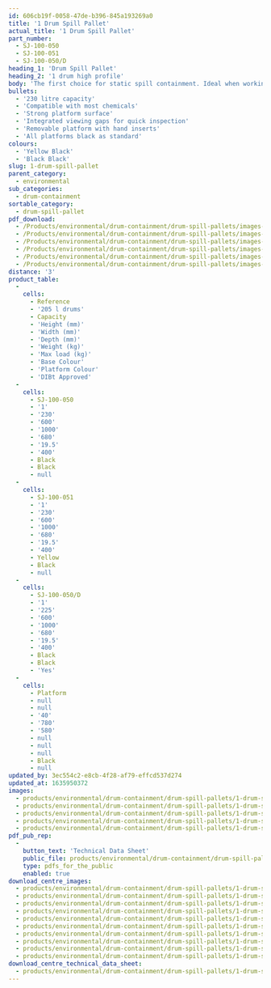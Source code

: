 ```yaml
---
id: 606cb19f-0058-47de-b396-845a193269a0
title: '1 Drum Spill Pallet'
actual_title: '1 Drum Spill Pallet'
part_number:
  - SJ-100-050
  - SJ-100-051
  - SJ-100-050/D
heading_1: 'Drum Spill Pallet'
heading_2: '1 drum high profile'
body: 'The first choice for static spill containment. Ideal when working with drums containing liquids and hazardous chemicals.'
bullets:
  - '230 litre capacity'
  - 'Compatible with most chemicals'
  - 'Strong platform surface'
  - 'Integrated viewing gaps for quick inspection'
  - 'Removable platform with hand inserts'
  - 'All platforms black as standard'
colours:
  - 'Yellow Black'
  - 'Black Black'
slug: 1-drum-spill-pallet
parent_category:
  - environmental
sub_categories:
  - drum-containment
sortable_category:
  - drum-spill-pallet
pdf_download:
  - /Products/environmental/drum-containment/drum-spill-pallets/images-hr/1D_SJ-100-050_01.jpg
  - /Products/environmental/drum-containment/drum-spill-pallets/images-hr/1D_SJ-100-050_02.jpg
  - /Products/environmental/drum-containment/drum-spill-pallets/images-hr/1D_SJ-100-050_03.jpg
  - /Products/environmental/drum-containment/drum-spill-pallets/images-hr/1D_SJ-100-051_01.jpg
  - /Products/environmental/drum-containment/drum-spill-pallets/images-hr/1D_SJ-100-051_02.jpg
  - /Products/environmental/drum-containment/drum-spill-pallets/images-hr/1D_SJ-100-051_03.jpg
distance: '3'
product_table:
  -
    cells:
      - Reference
      - '205 l drums'
      - Capacity
      - 'Height (mm)'
      - 'Width (mm)'
      - 'Depth (mm)'
      - 'Weight (kg)'
      - 'Max load (kg)'
      - 'Base Colour'
      - 'Platform Colour'
      - 'DIBt Approved'
  -
    cells:
      - SJ-100-050
      - '1'
      - '230'
      - '600'
      - '1000'
      - '680'
      - '19.5'
      - '400'
      - Black
      - Black
      - null
  -
    cells:
      - SJ-100-051
      - '1'
      - '230'
      - '600'
      - '1000'
      - '680'
      - '19.5'
      - '400'
      - Yellow
      - Black
      - null
  -
    cells:
      - SJ-100-050/D
      - '1'
      - '225'
      - '600'
      - '1000'
      - '680'
      - '19.5'
      - '400'
      - Black
      - Black
      - 'Yes'
  -
    cells:
      - Platform
      - null
      - null
      - '40'
      - '780'
      - '580'
      - null
      - null
      - null
      - Black
      - null
updated_by: 3ec554c2-e8cb-4f28-af79-effcd537d274
updated_at: 1635950372
images:
  - products/environmental/drum-containment/drum-spill-pallets/1-drum-spill-pallet/images-lr/SJ-100-051_03.jpg
  - products/environmental/drum-containment/drum-spill-pallets/1-drum-spill-pallet/images-lr/SJ-100-051_01.jpg
  - products/environmental/drum-containment/drum-spill-pallets/1-drum-spill-pallet/images-lr/SJ-100-051_02.jpg
  - products/environmental/drum-containment/drum-spill-pallets/1-drum-spill-pallet/images-lr/SJ-100-050_01.jpg
  - products/environmental/drum-containment/drum-spill-pallets/1-drum-spill-pallet/images-lr/SJ-100-050_02.jpg
pdf_pub_rep:
  -
    button_text: 'Technical Data Sheet'
    public_file: products/environmental/drum-containment/drum-spill-pallets/1-drum-spill-pallet/pdf-lr/EV-Spill-Pallet-(1-Drum)-TD_EN.pdf
    type: pdfs_for_the_public
    enabled: true
download_centre_images:
  - products/environmental/drum-containment/drum-spill-pallets/1-drum-spill-pallet/images-hr/SJ-100-051_01.jpg
  - products/environmental/drum-containment/drum-spill-pallets/1-drum-spill-pallet/images-hr/SJ-100-051_02.jpg
  - products/environmental/drum-containment/drum-spill-pallets/1-drum-spill-pallet/images-hr/SJ-100-051_03.jpg
  - products/environmental/drum-containment/drum-spill-pallets/1-drum-spill-pallet/images-hr/SJ-100-051_04.jpg
  - products/environmental/drum-containment/drum-spill-pallets/1-drum-spill-pallet/images-hr/SJ-100-051_05.jpg
  - products/environmental/drum-containment/drum-spill-pallets/1-drum-spill-pallet/images-hr/SJ-100-050_01.jpg
  - products/environmental/drum-containment/drum-spill-pallets/1-drum-spill-pallet/images-hr/SJ-100-050_02.jpg
  - products/environmental/drum-containment/drum-spill-pallets/1-drum-spill-pallet/images-hr/SJ-100-050_03.jpg
  - products/environmental/drum-containment/drum-spill-pallets/1-drum-spill-pallet/images-hr/SJ-100-050_04.jpg
  - products/environmental/drum-containment/drum-spill-pallets/1-drum-spill-pallet/images-hr/SJ-100-050_05.jpg
download_centre_technical_data_sheet:
  - products/environmental/drum-containment/drum-spill-pallets/1-drum-spill-pallet/pdf-hr/EV-Spill-Pallet-(1-Drum)-TD_EN.pdf
---
```

